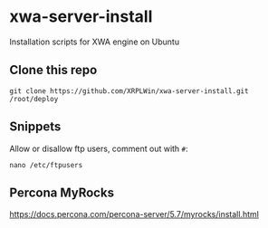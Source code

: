 # xwa-server-install
Installation scripts for XWA engine on Ubuntu 

## Clone this repo

```
git clone https://github.com/XRPLWin/xwa-server-install.git /root/deploy
```

## Snippets

Allow or disallow ftp users, comment out with `#`:
```
nano /etc/ftpusers
```

## Percona MyRocks

https://docs.percona.com/percona-server/5.7/myrocks/install.html
